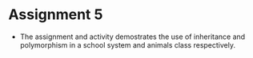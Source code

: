 # Assignment 5


- The assignment and activity demostrates the use of inheritance and polymorphism in a school system and animals class respectively.

